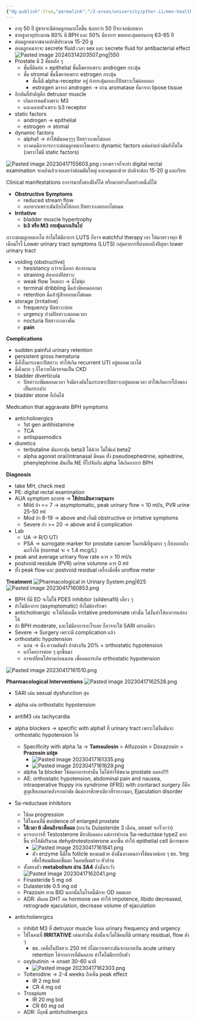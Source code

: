 ```yaml
---
{"dg-publish":true,"permalink":"/2-areas/university/pther-ii/men-health-benigh-prostatic-hyperplasia-bph/","created":"2023-04-17T15:46:52.407+07:00","updated":"2025-10-06T19:53:17.480+07:00"}
---
```


- อายุ 50 ปี ผู้ชายจะมีต่อมลูกหมากโตขึ้น น้อยกว่า 50 ปีจะเจอน้อยมาก
- ชายสูงอายุประมาณ 80% มี BPH และ 50% มีอาการ พบเยอะสุดตอนอายุ 63-65 ปี
- ต่อมลูกหมากขนาดปกติประมาณ 15-20 g
- ต่อมลูกหมากจะ secrete fluid เวลา sex และ secrete fluid for antibacterial effect
![Pasted image 20240314203507.png|550](/img/user/3%20Resources/Attachment/Pasted%20image%2020240314203507.png)
- Prostate มี 2 ชั้นหลัก ๆ 
	- ชั้นที่ติดท่อ = epithelial ชั้นนี้ขยายเพราะ androgen กระตุ้น
	- ชั้น stromal ชั้นนี้ขยายเพราะ estrogen กระตุ้น
		- ชั้นนี้มี alpha-receptor อยู่ ถ้ากระตุ้นเยอะก็ปัสสาวะไม่ค่อยออก
		- estrogen มาจาก androgen -> ผ่าน aromatase ที่มาจาก lipose tissue 
- อีกอันที่สำคัญคือ detrusor muscle 
	- เกิดการหดตัวเพราะ M3
	- และคลายตัวเพราะ b3 receptor
- static factors
	- androgen -> epithelial
	- estrogen -> stomal
- dynamic factors
	- alpha1 -> ทำให้มันหดๆๆๆ ปัสสาวะเลยไม่ออก
	- บางคนมีอาการภาวะต่อมลูกหมากโตเพราะ dynamic factors แต่คลำแล้วมันยังไม่โต (เพราะไม่มี static factors)

![Pasted image 20230417155603.png](/img/user/3%20Resources/Attachment/Pasted%20image%2020230417155603.png)
เวลาตรวจก็จะทำ digital rectal examination จะคล่ำแล้วเจอเลยว่าต่อมมันใหญ่ และคลุคละด้วย ปกติจะต้อง 15-20 g และเรียบ

Clinical manifestations อาการมาทั้งสองฝั่งก็ได้ หรือมาอย่างใดอย่างหนึ่งก็ได้
- **Obstructive Symptoms**
	- reduced stream flow
	- ออกยากเพราะมันบีบไม่ให้ออก ปัสสาวะเลยออกไม่หมด
- **Irritative**
	- bladder muscle hypertrophy
	- **b3 หรือ M3 กระตุ้นมากเกินไป**

ภาวะต่อมลูกหมากโต ถ้าไม่ได้มีอาการ LUTS ก็อาจ watchful therapy เอา ให้มาตรวจทุก 6 เดือนไรงี้
Lower urinary tract symptoms (LUTS) กลุ่มอาการที่บ่งบอกถึงปัญหา lower urinary tract
- voiding (obstructive)
	- hesistancy กว่าจะฉี่ออก ต้องรอนาน
	- straining ต้องเบ่งปัสสาวะ
	- weak flow ไหลเบา -> ฉี่ไม่พุ่ง
	- terminal dribbling ฉี่แล้วมีหยดออกมา
	- retention ฉี่แล้วรู้สึกออกมาไม่หมด
- storage (irritative)
	- frequency ปัสสาวะบ่อย
	- urgency ปวดปัสสาวะตลอดเวลา
	- nocturia ปัสสาวะกลางคืน
	- **pain** 



**Complications**
- sudden painful urinary retention
- persistent gross hematuria
- ฉี่คั่งในกระเพาะปัสสาวะ ทำให้เกิด recurrent UTI อยู่ตลอดเวลาได้
- ฉี่คั่งมาก ๆ ก็ไตวายได้เรยจนเป็น CKD
- bladder diverticula
	- ปัสสาวะเพิ่มตลอดเวลา จึงมีแรงดันในกระเพาะปัสสาวะอยู่ตลอดเวลา ทำให้เกิดการโป่งพองเป็นกระเปาะ
- bladder stone ก็เกิดได้

Medication that aggravate BPH symptoms
- anticholinergics
	- 1st gen antihistamine
	- TCA
	- antispasmodics
- diuretics
	- terbutaline มันกระตุ้น beta3 ได้ด้วย ไม่ใช่แค่ beta2
	- alpha agonist oral/intranasal มีหมด ทั้ง pseudoephedrine, ephedrine, phenylephrine มันเป็น NE ที่ไปจับกับ alpha ได้เกิดอาการ BPH 

**Diagnosis**
- take MH, check med
- PE: digital rectal examination
- AUA symptom score -> **ใช้ประเมินความรุนแรง**
	- Mild ถ้า <= 7 -> asymptomatic, peak urinary flow < 10 ml/s, PVR urine 25-50 ml
	- Mod ถ้า 8-19 -> above and เริ่มมี obstructive or irrtative symptoms
	- Severe ถ้า >= 20 -> above and มี complication
- Lab
	- UA -> R/O UTI
	- PSA -> surrogate marker for prostate cancer ในกรณีที่สูงมาก ๆ ก็บ่งบอกถึงมะเร็งได้ (normal จะ < 1.4 mcg/L)
- peak and average urinary flow rate ควร > 10 ml/s
- postvoid residule (PVR) urine volumne ควร 0 ml
- ทั้ง peak flow และ postvoid residual เครื่องมือชื่อ uroflow meter

**Treatment**
![Pharmacological in Urinary System.png|625](/img/user/3%20Resources/Attachment/Pharmacological%20in%20Urinary%20System.png)
![Pasted image 20230417160853.png](/img/user/3%20Resources/Attachment/Pasted%20image%2020230417160853.png)
- BPH ที่มี ED จะไม่ใช้ PDE5 inhibitor (sildenafil) เดี่ยว ๆ
- ถ้าไม่มีอาการ (asymptomatic) ยังไม่ต้องรักษา
- anticholinergic จะให้ก็ต่อเมื่อ irritative predominate เท่านั้น ไม่งั้นทำให้อาการแย่ลงได้
- ถ้า BPH moderate, และไม่มีอาการอะไรเลย ก็อาจจะให้ 5ARI อย่างเดียว
- Severe -> Surgery เพราะมี complication แล้ว
- orthostatic hypotension
	- นอน -> นั่ง ความดันต่ำ ถ้าต่างกัน 20% = orthostatic hypotension
	- แก้โดยการค่อย ๆ ลุกขึ้นมา
	- อาจเปลี่ยนไปทานก่อนนอน เพื่อลดการเกิด orthostatic hypotension

![Pasted image 20230417161510.png](/img/user/3%20Resources/Attachment/Pasted%20image%2020230417161510.png)

**Pharmacological Interventions**
![Pasted image 20230417162528.png](/img/user/3%20Resources/Attachment/Pasted%20image%2020230417162528.png)
- 5ARI เด่น sexual dysfunction สุด
- alpha เด่น orthostatic hypotension
- antiM3 เด่น tachycardia

- alpha blockers -> specific with alpha1 ที่ urinary tract เพราะไม่งั้นมันจะ orthostatic hypotension ได้
	- Specificity with alpha 1a -> **Tamsulosin** > Alfuzosin > Doxazosin > **Prazosin แย่สุด**
		- ![Pasted image 20230417161335.png](/img/user/3%20Resources/Attachment/Pasted%20image%2020230417161335.png)
		- ![Pasted image 20230417161629.png](/img/user/3%20Resources/Attachment/Pasted%20image%2020230417161629.png)
	- alpha 1a blocker ใช้ลดอาการเท่านั้น ไม่ได้ทำให้ขนาด prostate ลดลง!!!!
	- AE: orthostatic hypotension, abdominal pain and nausea, intraoperative floppy iris syndrome (IFRS) with contaract surgery ก็คือสูญเสียเลนตาหลังจากผ่าตัด มีแค่การศึกษาเดียวที่รายงานมา, Ejaculation disorder
- 5a-reductase inhibitors
	- ใช้ลด progression
	- ใช้ในคนที่มี evidence of enlarged prostate
	- **ใช้เวลา 6 เดือนถึงจะเห็นผล** (ยกเว้น Dulasteride 3 เดือน, onset จะเร็วกว่า)
	- มาจากการที่ Testosterone มีระดับลดลง แต่การทำงาน 5a-reductase type2 มากขึ้น ทำให้มีปริมาณ dehydrotestosterone มากขึ้น ทำให้ epithelial cell มีการขยาย
		- ![Pasted image 20230417161841.png](/img/user/3%20Resources/Attachment/Pasted%20image%2020230417161841.png)
		- ตัว enzyme นี้มีใน follicle ของผมด้วย ดังนั้นบางคนอาจใช้ขนาดน้อย ๆ ex. 1mg เพื่อให้ผมมันดกขึ้นมา ในคนที่ผมร่วง หัวล้าน
	- ทั้งสองตัว **metabolism ผ่าน 3A4** ดังนั้นระวัง ![Pasted image 20230417162041.png](/img/user/3%20Resources/Attachment/Pasted%20image%2020230417162041.png)
	- Finasteride 5 mg od
	- Dulasteride 0.5 mg od
	- Prazosin ทาน BID นอกนั้นในโรคนี้มักจะ OD หมดเลย
	- ADR: มันลด DHT ลด hormone เพศ ทำให้ impotence, libido decreased, retrograde ejaculation, decrease volume of ejaculation
- anticholienrgics
	- inhibit M3 ที่ detrusor muscle จึงลด urinary frequency and urgency
	- ใช้ในคนที่ **IRRITATIVE** เด่นเท่านั้น ดังนั้นจะไมใช้คนที่มี urinary residual, flow ต่ำ ๆ
		- ex. เหลือในปัสสวะ 250 ml ก้ไม่ควรเพราะมันจะกลายเป้น acute urinary retention ได้จากการที่มันคลาย ทำใ้หไม่มีการบีบตัว
	- oxybutinin -> onset 30-60 นาที
		- ![Pasted image 20230417162303.png](/img/user/3%20Resources/Attachment/Pasted%20image%2020230417162303.png)
	- Tolterodine -> 2-4 weeks ถึงเห็น peak effect
		- IR 2 mg bid
		- CR 4 mg od
	- Trospium
		- IR 20 mg bid
		- CR 60 mg od
	- ADR: ก็ฤทธิ์ anticholinergics


